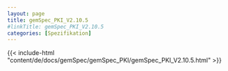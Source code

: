 ```yaml
---
layout: page
title: gemSpec_PKI_V2.10.5
#linkTitle: gemSpec_PKI_V2.10.5
categories: [Spezifikation]
---
```

{{< include-html "content/de/docs/gemSpec/gemSpec_PKI/gemSpec_PKI_V2.10.5.html" >}}